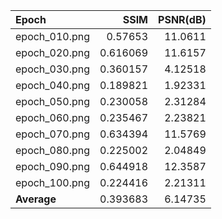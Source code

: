 | Epoch         |     SSIM |   PSNR(dB) |
|:--------------|---------:|-----------:|
| epoch_010.png | 0.57653  |   11.0611  |
| epoch_020.png | 0.616069 |   11.6157  |
| epoch_030.png | 0.360157 |    4.12518 |
| epoch_040.png | 0.189821 |    1.92331 |
| epoch_050.png | 0.230058 |    2.31284 |
| epoch_060.png | 0.235467 |    2.23821 |
| epoch_070.png | 0.634394 |   11.5769  |
| epoch_080.png | 0.225002 |    2.04849 |
| epoch_090.png | 0.644918 |   12.3587  |
| epoch_100.png | 0.224416 |    2.21311 |
| **Average**   | 0.393683 |    6.14735 |